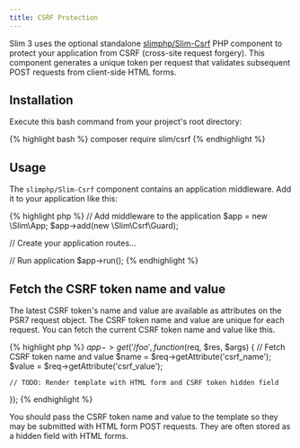 ```yaml
---
title: CSRF Protection
---
```


Slim 3 uses the optional standalone [slimphp/Slim-Csrf](https://github.com/slimphp/Slim-Csrf)
PHP component to protect your application from CSRF (cross-site request forgery).
This component generates a unique token per request that validates subsequent
POST requests from client-side HTML forms.

## Installation

Execute this bash command from your project's root directory:

{% highlight bash %}
composer require slim/csrf
{% endhighlight %}

## Usage

The `slimphp/Slim-Csrf` component contains an application middleware. Add it
to your application like this:

{% highlight php %}
// Add middleware to the application
$app = new \Slim\App;
$app->add(new \Slim\Csrf\Guard);

// Create your application routes...

// Run application
$app->run();
{% endhighlight %}

## Fetch the CSRF token name and value

The latest CSRF token's name and value are available as attributes on the
PSR7 request object. The CSRF token name and value are unique for each request.
You can fetch the current CSRF token name and value like this.

{% highlight php %}
$app->get('/foo', function ($req, $res, $args) {
    // Fetch CSRF token name and value
    $name = $req->getAttribute('csrf_name');
    $value = $req->getAttribute('csrf_value');

    // TODO: Render template with HTML form and CSRF token hidden field
});
{% endhighlight %}

You should pass the CSRF token name and value to the template so they
may be submitted with HTML form POST requests. They are often stored as a hidden
field with HTML forms.
